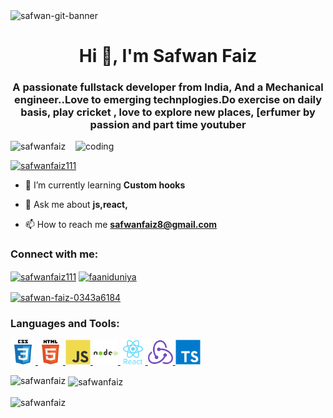 <img width="100%" height="300px" src="https://thumbs.gfycat.com/KindDistortedIrrawaddydolphin-size_restricted.gif" alt="safwan-git-banner">

<h1 align="center">Hi 👋, I'm Safwan Faiz</h1>
<h3 align="center">A passionate fullstack developer from India, And a Mechanical engineer..Love to emerging technplogies.Do exercise on daily basis, play cricket , love to explore new places, [erfumer by passion and part time youtuber</h3>
<img align="right" width="400" src="https://media2.giphy.com/media/qgQUggAC3Pfv687qPC/giphy.gif"  alt="coding"/>
<p align="left"> <img src="https://komarev.com/ghpvc/?username=safwanfaiz&label=Profile%20views&color=0e75b6&style=flat" alt="safwanfaiz" /> </p>

<p align="left"> <a href="https://twitter.com/safwanfaiz111" target="blank"><img src="https://img.shields.io/twitter/follow/safwanfaiz111?logo=twitter&style=for-the-badge" alt="safwanfaiz111" /></a> </p>

- 🌱 I’m currently learning **Custom hooks**

- 💬 Ask me about **js,react,**

- 📫 How to reach me **safwanfaiz8@gmail.com**

<h3 align="left">Connect with me:</h3>
<p align="left">
<a href="https://twitter.com/safwanfaiz111" target="blank"><img align="center" src="https://raw.githubusercontent.com/rahuldkjain/github-profile-readme-generator/master/src/images/icons/Social/twitter.svg" alt="safwanfaiz111" height="30" width="40" /></a>
<a href="https://www.youtube.com/c/faaniduniya" target="blank"><img align="center" src="https://raw.githubusercontent.com/rahuldkjain/github-profile-readme-generator/master/src/images/icons/Social/youtube.svg" alt="faaniduniya" height="30" width="40" /></a>
  
<a href="https://linkedin.com/in/safwan-faiz-0343a6184" target="blank"><img align="center" src="https://raw.githubusercontent.com/rahuldkjain/github-profile-readme-generator/master/src/images/icons/Social/linked-in-alt.svg" alt="safwan-faiz-0343a6184" height="30" width="40" /></a>
</p>

<h3 align="left">Languages and Tools:</h3>
<p align="left"> <a href="https://www.w3schools.com/css/" target="_blank" rel="noreferrer"> <img src="https://raw.githubusercontent.com/devicons/devicon/master/icons/css3/css3-original-wordmark.svg" alt="css3" width="40" height="40"/> </a> <a href="https://www.w3.org/html/" target="_blank" rel="noreferrer"> <img src="https://raw.githubusercontent.com/devicons/devicon/master/icons/html5/html5-original-wordmark.svg" alt="html5" width="40" height="40"/> </a> <a href="https://developer.mozilla.org/en-US/docs/Web/JavaScript" target="_blank" rel="noreferrer"> <img src="https://raw.githubusercontent.com/devicons/devicon/master/icons/javascript/javascript-original.svg" alt="javascript" width="40" height="40"/> </a> <a href="https://nodejs.org" target="_blank" rel="noreferrer"> <img src="https://raw.githubusercontent.com/devicons/devicon/master/icons/nodejs/nodejs-original-wordmark.svg" alt="nodejs" width="40" height="40"/> </a> <a href="https://reactjs.org/" target="_blank" rel="noreferrer"> <img src="https://raw.githubusercontent.com/devicons/devicon/master/icons/react/react-original-wordmark.svg" alt="react" width="40" height="40"/> </a> <a href="https://redux.js.org" target="_blank" rel="noreferrer"> <img src="https://raw.githubusercontent.com/devicons/devicon/master/icons/redux/redux-original.svg" alt="redux" width="40" height="40"/> </a> <a href="https://www.typescriptlang.org/" target="_blank" rel="noreferrer"> <img src="https://raw.githubusercontent.com/devicons/devicon/master/icons/typescript/typescript-original.svg" alt="typescript" width="40" height="40"/> </a> </p>

<p><img align="left" src="https://github-readme-stats.vercel.app/api/top-langs?username=safwanfaiz&show_icons=true&locale=en&layout=compact" alt="safwanfaiz" /></p>

<p>&nbsp;<img align="center" src="https://github-readme-stats.vercel.app/api?username=safwanfaiz&show_icons=true&locale=en" alt="safwanfaiz" /></p>

<p><img align="center" src="https://github-readme-streak-stats.herokuapp.com/?user=safwanfaiz&" alt="safwanfaiz" /></p>
